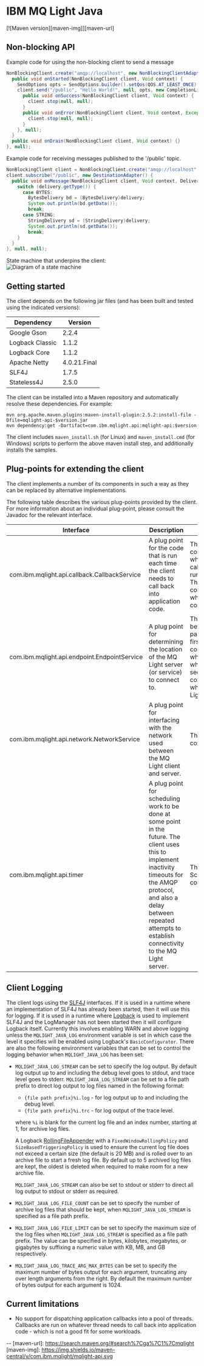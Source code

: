 # IBM MQ Light Java

[![Maven version][maven-img]][maven-url]

## Non-blocking API

Example code for using the non-blocking client to send a message

```java
NonBlockingClient.create("amqp://localhost", new NonBlockingClientAdapter() {
  public void onStarted(NonBlockingClient client, Void context) {
    SendOptions opts = SendOptions.builder().setQos(QOS.AT_LEAST_ONCE).build();
    client.send("/public", "Hello World!", null, opts, new CompletionListener<Void>() {
      public void onSuccess(NonBlockingClient client, Void context) {
        client.stop(null, null);
      }
      public void onError(NonBlockingClient client, Void context, Exception exception) {
        client.stop(null, null);
      }
    }, null);
  }
  public void onDrain(NonBlockingClient client, Void context) {}
}, null);
```

Example code for receiving messages published to the '/public' topic.

```java
NonBlockingClient client = NonBlockingClient.create("amqp://localhost", null, null);
client.subscribe("/public", new DestinationAdapter() {
  public void onMessage(NonBlockingClient client, Void context, Delivery delivery) {
    switch (delivery.getType()) {
      case BYTES:
        BytesDelivery bd = (BytesDelivery)delivery;
        System.out.println(bd.getData());
        break;
      case STRING:
        StringDelivery sd = (StringDelivery)delivery;
        System.out.println(sd.getData());
        break;
    }
  }
}, null, null);
```

State machine that underpins the client:  
![Diagram of a state machine](mqlight/src/main/java/com/ibm/mqlight/api/doc-files/sm.gif)

## Getting started

The client depends on the following jar files (and has been built and tested
using the indicated versions):

Dependency      | Version  
--------------- | -------------
Google Gson     | 2.2.4
Logback Classic | 1.1.2
Logback Core    | 1.1.2
Apache Netty    | 4.0.21.Final
SLF4J           | 1.7.5
Stateless4J     | 2.5.0

The client can be installed into a Maven repository and automatically resolve
these dependencies. For example:
    
```
mvn org.apache.maven.plugins:maven-install-plugin:2.5.2:install-file -Dfile=mqlight-api-$version.jar
mvn dependency:get -Dartifact=com.ibm.mqlight.api:mqlight-api:$version
```

The client includes `maven_install.sh` (for Linux) and `maven_install.cmd` (for
Windows) scripts to perform the above maven install step, and additionally
installs the samples.

## Plug-points for extending the client

The client implements a number of its components in such a way as they can be
replaced by alternative implementations.

The following table describes the various plug-points provided by the client.
For more information about an individual plug-point, please consult the
Javadoc for the relevant interface.

Interface                                    | Description                                                                                                                                                                                                                                        | Supplied implementations
-------------------------------------------- | -------------------------------------------------------------------------------------------------------------------------------------------------------------------------------------------------------------------------------------------------- | ------------------------------------------------------------------------------------------------------------------------------------------------------------------------------------------------------------------------------------------------------------------------------------------------------------------------------------------------------------------------------------------------------------------------------------------------------------------------------------------------------------------------------------------------------------------------------------
com.ibm.mqlight.api.callback.CallbackService | A plug point for the code that is run each time the client needs to call back into application code.                                                                                                                                               | The client supplies two implementations. The first is: com.ibm.mqlight.api.callback.impl.SameThreadCallbackService, which calls back into application code using whatever thread calls in to the plug-point. This introduces minimal overhead on running callbacks - but is not suitable for callbacks that block. The second implementation is: com.ibm.mqlight.api.callback.impl.ThreadPoolCallbackService which schedules callbacks into a threadpool. The default is com.ibm.mqlight.api.callback.impl.ThreadPoolCallbackService.
com.ibm.mqlight.api.endpoint.EndpointService | A plug point for determining the location of the MQ Light server (or service) to connect to.                                                                                                                                                       | The client supplies two implementations, which can be chosen between depending on the value of the `service` parameter passed into the `create` method used to create the client. The first implementation is: com.ibm.mqlight.api.impl.endpoint.SingleEndpointService, which always returns the same endpoint details and is useful when connecting to the stand-alone MQ Light server. The second implementation is: com.ibm.mqlight.api.impl.endpoint.BluemixEndpointService, which (as the name suggests) looks up instances of the MQ Light service in the Bluemix environment.
com.ibm.mqlight.api.network.NetworkService   | A plug point for interfacing with the network used between the MQ Light client and server.                                                                                                                                                         | The client supplies an Apache Netty-based implementation: com.ibm.mqlight.api.impl.network.NettyNetworkService
com.ibm.mqlight.api.timer                    | A plug point for scheduling work to be done at some point in the future. The client uses this to implement inactivity timeouts for the AMQP protocol, and also a delay between repeated attempts to establish connectivity to the MQ Light server. | The client supplies an implementation based on ScheduledThreadPoolExecutor: com.ibm.mqlight.api.impl.timer.TimerServiceImpl
  
## Client Logging

The client logs using the [SLF4J](http://www.slf4j.org/) interfaces. If it is
used in a runtime where an implementation of SLF4J has already been started,
then it will use this for logging. If it is used in a runtime where
[Logback](http://logback.qos.ch/) is used to implement SLF4J and the LogManager
has not been started then it will configure Logback itself.  Currently this
involves enabling WARN and above logging unless the `MQLIGHT_JAVA_LOG`
environment variable is set in which case the level it specifies will be
enabled using Logback's `BasicConfigurator`. There are also the following
environment variables that can be set to control the logging behavior when
`MQLIGHT_JAVA_LOG` has been set:

* `MQLIGHT_JAVA_LOG_STREAM` can be set to specify the log output. By default log
  output up to and including the debug level goes to stdout, and trace level
  goes to stderr. `MQLIGHT_JAVA_LOG_STREAM` can be set to a file path prefix to
  direct log output to log files named in the following format:
   - `{file path prefix}%i.log` - for log output up to and including the debug level.
   - `{file path prefix}%i.trc` - for log output of the trace level.
   
  where `%i` is blank for the current log file and an index number, starting at
  1, for archive log files.

  A Logback [RollingFileAppender](http://logback.qos.ch/manual/appenders.html)
  with a `FixedWindowRollingPolicy` and `SizeBasedTriggeringPolicy` is used to
  ensure the current log file does not exceed a certain size (the default is 20
  MB) and is rolled over to an archive file to start a fresh log file. By
  default up to 5 archived log files are kept, the oldest is deleted when
  required to make room for a new archive file.
  
  `MQLIGHT_JAVA_LOG_STREAM` can also be set to stdout or stderr to direct all
  log output to stdout or stderr as required.

* `MQLIGHT_JAVA_LOG_FILE_COUNT` can be set to specify the number of archive log
  files that should be kept, when `MQLIGHT_JAVA_LOG_STREAM` is specified as a
  file path prefix.

* `MQLIGHT_JAVA_LOG_FILE_LIMIT` can be set to specify the maximum size of the
  log files when `MQLIGHT_JAVA_LOG_STREAM` is specified as a file path prefix.
  The value can be specified in bytes, kilobytes, megabytes, or gigabytes by
  suffixing a numeric value with KB, MB, and GB respectively.

* `MQLIGHT_JAVA_LOG_TRACE_ARG_MAX_BYTES` can be set to specify the maximum
  number of bytes output for each argument, truncating any over length
  arguments from the right. By default the maximum number of bytes output for
  each argument is 1024.
  
## Current limitations

* No support for dispatching application callbacks into a pool of threads.
  Callbacks are run on whatever thread needs to call back into application
  code - which is not a good fit for some workloads.

-- 
[maven-url]: https://search.maven.org/#search%7Cga%7C1%7Cmqlight
[maven-img]: https://img.shields.io/maven-central/v/com.ibm.mqlight/mqlight-api.svg

